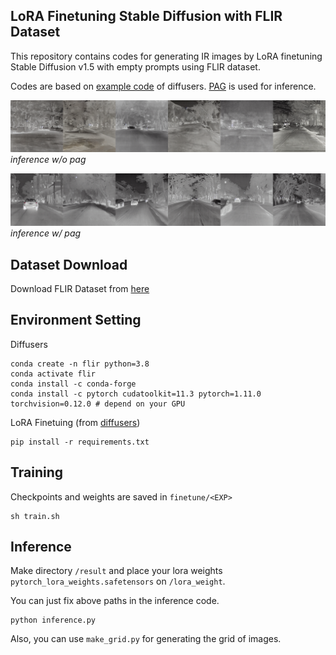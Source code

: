 ## LoRA Finetuning Stable Diffusion with FLIR Dataset
This repository contains codes for generating IR images by LoRA finetuning Stable Diffusion v1.5 with empty prompts using FLIR dataset.

Codes are based on [example code](https://github.com/huggingface/diffusers/blob/main/examples/text_to_image/train_text_to_image_lora.py) of diffusers. [PAG](https://github.com/KU-CVLAB/Perturbed-Attention-Guidance) is used for inference. 


![org](./asset/org.png)*inference w/o pag*

![pag](./asset/pag.png)*inference w/ pag*

## Dataset Download
Download FLIR Dataset from [here](https://www.kaggle.com/datasets/deepnewbie/flir-thermal-images-dataset)

## Environment Setting
Diffusers

```
conda create -n flir python=3.8
conda activate flir
conda install -c conda-forge 
conda install -c pytorch cudatoolkit=11.3 pytorch=1.11.0 torchvision=0.12.0 # depend on your GPU
```
LoRA Finetuing (from [diffusers](https://github.com/huggingface/diffusers/tree/main/examples))
```
pip install -r requirements.txt
```


## Training
Checkpoints and weights are saved in ```finetune/<EXP>```
```
sh train.sh
```

## Inference
Make directory ```/result``` 
and place your lora weights ```pytorch_lora_weights.safetensors``` on ```/lora_weight```. 

You can just fix above paths in the inference code.
```
python inference.py
```
Also, you can use  ```make_grid.py``` for generating the grid of images.